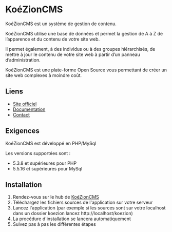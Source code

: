 ﻿KoéZionCMS
=============

KoéZionCMS est un système de gestion de contenu. 

KoéZionCMS utilise une base de données et permet la gestion de A à Z de l’apparence et du contenu de votre site web.

Il permet également, à des individus ou à des groupes hiérarchisés, de mettre à jour le contenu de votre site web à partir d’un panneau d’administration.

KoéZionCMS est une plate-forme Open Source vous permettant de créer un site web complexes à moindre coût. 

Liens
-------

* [Site officiel][1]
* [Documentation][2]
* [Contact][3]

Exigences
------------

KoéZionCMS est développé en PHP/MySql

Les versions supportées sont : 
* 5.3.8 et supérieures pour PHP
* 5.5.16 et supérieures pour MySql

Installation
-----------

1. Rendez-vous sur le hub de [KoéZionCMS][4]
2. Téléchargez les fichiers sources de l'application sur votre serveur
3. Lancez l'application (par exemple si les sources sont sur votre localhost dans un dossier koezion lancez http://localhost/koezion)
4. La procédure d'installation se lancera automatiquement
5. Suivez pas à pas les différentes étapes

[1]: http://www.koezion-cms.com
[2]: http://www.koezion-cms.com/documentation-42.html
[3]: http://www.koezion-cms.com/contact-189.html
[4]: https://github.com/koeZionCMS/koeZionCMS